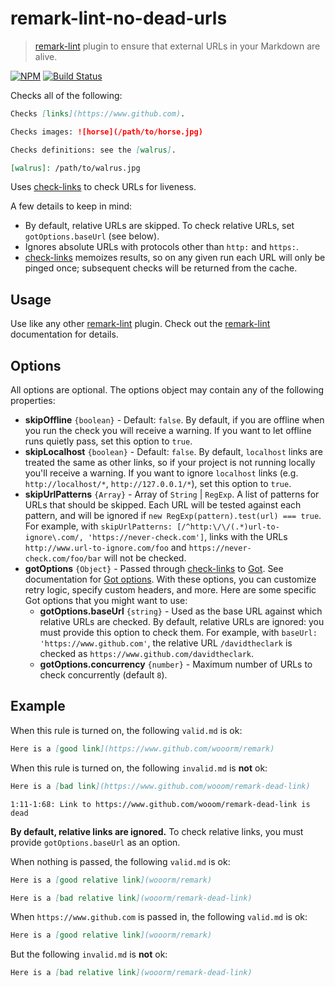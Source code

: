 # remark-lint-no-dead-urls

> [remark-lint] plugin to ensure that external URLs in your Markdown are alive.

[![NPM](https://img.shields.io/npm/v/remark-lint-no-dead-urls.svg)](https://www.npmjs.com/package/remark-lint-no-dead-urls) [![Build Status](https://travis-ci.org/davidtheclark/remark-lint-no-dead-urls.svg?branch=master)](https://travis-ci.org/davidtheclark/remark-lint-no-dead-urls)

Checks all of the following:

```md
Checks [links](https://www.github.com).

Checks images: ![horse](/path/to/horse.jpg)

Checks definitions: see the [walrus].

[walrus]: /path/to/walrus.jpg
```

Uses [check-links] to check URLs for liveness.

A few details to keep in mind:

- By default, relative URLs are skipped. To check relative URLs, set `gotOptions.baseUrl` (see below).
- Ignores absolute URLs with protocols other than `http:` and `https:`.
- [check-links] memoizes results, so on any given run each URL will only be pinged once; subsequent checks will be returned from the cache.

## Usage

Use like any other [remark-lint] plugin. Check out the [remark-lint] documentation for details.

## Options

All options are optional. The options object may contain any of the following properties:

- **skipOffline** `{boolean}` - Default: `false`.
  By default, if you are offline when you run the check you will receive a warning.
  If you want to let offline runs quietly pass, set this option to `true`.
- **skipLocalhost** `{boolean}` - Default: `false`.
  By default, `localhost` links are treated the same as other links, so if your project is not running locally you'll receive a warning.
  If you want to ignore `localhost` links (e.g. `http://localhost/*`, `http://127.0.0.1/*`), set this option to `true`.
- **skipUrlPatterns** `{Array}` - Array of `String` | `RegExp`.
 A list of patterns for URLs that should be skipped. Each URL will be tested against each pattern, and will be ignored if `new RegExp(pattern).test(url) === true`. For example, with `skipUrlPatterns: [/^http:\/\/(.*)url-to-ignore\.com/, 'https://never-check.com']`, links with the URLs `http://www.url-to-ignore.com/foo` and `https://never-check.com/foo/bar` will not be checked.
- **gotOptions** `{Object}` - Passed through [check-links] to [Got]. See documentation for [Got options](https://github.com/sindresorhus/got#options). With these options, you can customize retry logic, specify custom headers, and more. Here are some specific Got options that you might want to use:
  - **gotOptions.baseUrl** `{string}` - Used as the base URL against which relative URLs are checked.
    By default, relative URLs are ignored: you must provide this option to check them.
    For example, with `baseUrl: 'https://www.github.com'`, the relative URL `/davidtheclark` is checked as `https://www.github.com/davidtheclark`.
  - **gotOptions.concurrency** `{number}` - Maximum number of URLs to check concurrently (default `8`).

## Example

When this rule is turned on, the following `valid.md` is ok:

```md
Here is a [good link](https://www.github.com/wooorm/remark)
```

When this rule is turned on, the following `invalid.md` is **not** ok:

```md
Here is a [bad link](https://www.github.com/wooom/remark-dead-link)
```

```
1:11-1:68: Link to https://www.github.com/wooom/remark-dead-link is dead
```

**By default, relative links are ignored.**
To check relative links, you must provide `gotOptions.baseUrl` as an option.

When nothing is passed, the following `valid.md` is ok:

```md
Here is a [good relative link](wooorm/remark)

Here is a [bad relative link](wooorm/remark-dead-link)
```

When `https://www.github.com` is passed in, the following `valid.md` is ok:

```md
Here is a [good relative link](wooorm/remark)
```

But the following `invalid.md` is **not** ok:

```md
Here is a [bad relative link](wooorm/remark-dead-link)
```

[check-links]: https://github.com/transitive-bullshit/check-links
[Got]: https://github.com/sindresorhus/got
[remark-lint]: https://github.com/remarkjs/remark-lint
